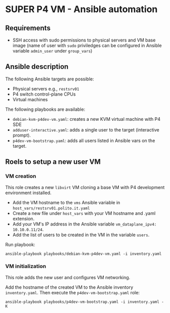 # SUPER P4 VM - Ansible automation

## Requirements

* SSH access with sudo permissions to physical servers and VM base image
(name of user with `sudo` priviledges can be configured in Ansible variable `admin_user` under `group_vars`)

## Ansible description
The following Ansible targets are possible:

* Physical servers e.g., `restsrv01`
* P4 switch control-plane CPUs
* Virtual machines

The following playbooks are available:

* `debian-kvm-p4dev-vm.yaml`: creates a new KVM virtual machine with P4 SDE
* `adduser-interactive.yaml`: adds a single user to the target (interactive prompt).
* `p4dev-vm-bootstrap.yaml`: adds all users listed in Ansible vars on the target.

## Roels to setup a new user VM

### VM creation
This role creates a new `libvirt` VM cloning a base VM with P4 development environment installed.
* Add the VM hostname to the `vms` Ansible variable in `host_vars/restsrv01.polito.it.yaml`
* Create a new file under `host_vars` with your VM hostname and .yaml extension. 
* Add your VM's IP address in the Ansible variable `vm_dataplane_ipv4: 10.10.0.11/24`.
* Add the list of users to be created in the VM in the variable `users`.

Run playbook:
```
ansible-playbook playbooks/debian-kvm-p4dev-vm.yaml -i inventory.yaml
```

### VM initialization
This role adds the new user and configures VM networking. 

Add the hostname of the created VM to the Ansible inventory `inventory.yaml`. 
Then execute the `p4dev-vm-bootstrap.yaml` role:

```
ansible-playbook playbooks/p4dev-vm-bootstrap.yaml -i inventory.yaml -K
```
